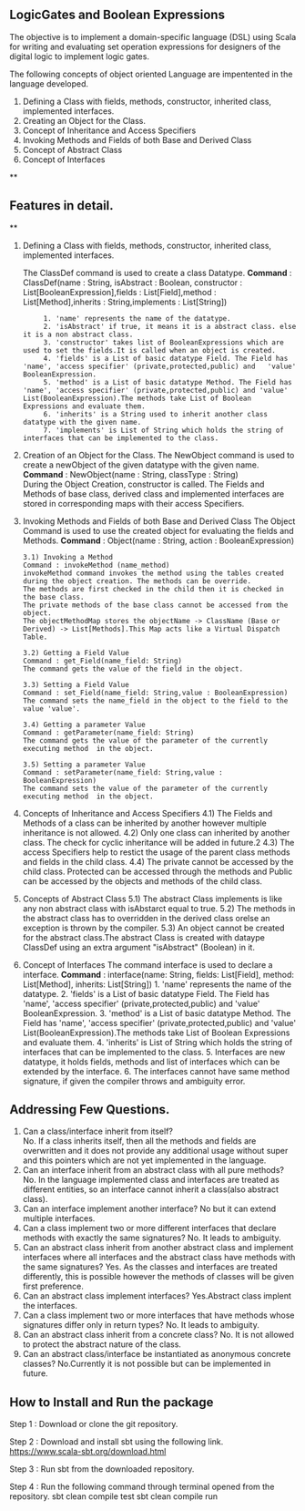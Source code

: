 ## **LogicGates and Boolean Expressions**

 
The objective is to implement a domain-specific language (DSL) using Scala for writing and evaluating set operation expressions for designers of the digital logic to implement logic gates.

The following concepts of object oriented Language are impentented in the language developed.

 1. Defining a Class with fields, methods, constructor, inherited class, implemented interfaces.
 2. Creating an Object for the Class.
 3. Concept of Inheritance and Access Specifiers
 4. Invoking Methods and Fields of both Base and Derived Class
 5. Concept of Abstract Class
 6. Concept of Interfaces


**

## Features in detail.

**

 1. Defining a Class with fields, methods, constructor, inherited class, implemented interfaces.

	

	The ClassDef command is used to create a class Datatype. 
		    	**Command** : ClassDef(name : String, isAbstract : Boolean,
	    constructor : List[BooleanExpression],fields : List[Field],method :
	    List[Method],inherits : String,implements : List[String])

	  

			 1. 'name' represents the name of the datatype.
			 2. 'isAbstract' if true, it means it is a abstract class. else it is a non abstract class.
			 3. 'constructor' takes list of BooleanExpressions which are used to set the fields.It is called when an object is created.
			 4. 'fields' is a List of basic datatype Field. The Field has 'name', 'access specifier' (private,protected,public) and   'value' BooleanExpression.
			 5. 'method' is a List of basic datatype Method. The Field has 'name', 'access specifier' (private,protected,public) and 'value' List(BooleanExpression).The methods take List of Boolean Expressions and evaluate them.
			 6. 'inherits' is a String used to inherit another class datatype with the given name.
			 7. 'implements' is List of String which holds the string of interfaces that can be implemented to the class.	
 2.  Creation of an Object for the Class.
 The NewObject command is used to create a newObject of the given datatype with the given name.
	**Command** : NewObject(name : String, classType : String)        
        During the Object Creation, constructor is called. The Fields and Methods of base class, derived class and implemented interfaces are stored in corresponding maps with their access Specifiers.
 3. Invoking Methods and Fields of both Base and Derived Class
		 The Object Command is used to use the created object for evaluating the fields and Methods.
		**Command** : Object(name : String, action : BooleanExpression)
       
        3.1) Invoking a Method
        Command : invokeMethod (name_method)
        invokeMethod command invokes the method using the tables created during the object creation. The methods can be override.
        The methods are first checked in the child then it is checked in the base class.
        The private methods of the base class cannot be accessed from the object.
        The objectMethodMap stores the objectName -> ClassName (Base or Derived) -> List[Methods].This Map acts like a Virtual Dispatch Table.
        
        3.2) Getting a Field Value
        Command : get_Field(name_field: String)
        The command gets the value of the field in the object.

        3.3) Setting a Field Value
        Command : set_Field(name_field: String,value : BooleanExpression)
        The command sets the name_field in the object to the field to the value 'value'.
        
        3.4) Getting a parameter Value
        Command : getParameter(name_field: String)
        The command gets the value of the parameter of the currently executing method  in the object.
        
        3.5) Setting a parameter Value
        Command : setParameter(name_field: String,value : BooleanExpression)
        The command sets the value of the parameter of the currently executing method  in the object.
        
 4. Concepts of Inheritance and Access Specifiers 
			4.1) The Fields and Methods of a class can be inherited by another however multiple inheritance is not allowed.
			4.2) Only one class can inherited by another class. The check for cyclic inheritance will be added in future.2
			4.3) The access Specifiers help to restict the usage of the parent class methods and fields in the child class.
			4.4) The private cannot be accessed by the child class. Protected can be accessed through the methods and Public can be accessed by the objects and methods of the child class.	
 5. Concepts of Abstract Class 
 5.1) The abstract Class implements is like any non abstract class with isAbstarct equal to true.
5.2) The methods in the abstract class has to overridden in the derived class orelse an exception is thrown by the compiler.
5.3) An object cannot be created for the abstract class.The abstract Class is created with dataype ClassDef using an extra argument "isAbstract" (Boolean) in it.
 6. Concept of Interfaces
 The command interface is used to declare a interface.
 **Command** : interface(name: String, fields: List[Field], method: List[Method], inherits: List[String])
			 1. 'name' represents the name of the datatype.
			 2. 'fields' is a List of basic datatype Field. The Field has 'name', 'access specifier' (private,protected,public) and   'value' BooleanExpression.
			 3. 'method' is a List of basic datatype Method. The Field has 'name', 'access specifier' (private,protected,public) and 'value' List(BooleanExpression).The methods take List of Boolean Expressions and evaluate them.
			 4.  'inherits' is List of String which holds the string of interfaces that can be implemented to the class.
			 5. Interfaces are new datatype, it holds fields, methods and list of interfaces which can be extended by the interface.
			 6. The interfaces cannot have same method signature, if given the compiler throws and ambiguity error.

## Addressing Few Questions.

 1. Can a class/interface inherit from itself? 	
	 No. If a class inherits itself, then all the methods and fields are overwritten and it does     not provide any additional usage without super and this pointers which are not yet implemented in the language.
 2. Can an interface inherit from an abstract class with all pure methods? 
	 No. In the language implemented class and interfaces are treated as different
    entities, so an interface cannot inherit a class(also abstract
    class).
3. Can an interface implement another interface? 
	No but it can extend multiple interfaces. 
4. Can a class implement two or more different interfaces that declare methods with exactly the same signatures? 
	No. It leads to ambiguity. 
5. Can an abstract class inherit from another abstract class and implement interfaces where all interfaces and the abstract class have methods with the same
    signatures? 
    Yes. As the classes and interfaces are treated differently, this is possible however the methods of classes will be given first preference.
 6. Can an abstract class implement interfaces?
    Yes.Abstract class implent the interfaces.
  7. Can a class implement two or more interfaces that have methods whose signatures differ only in return types? 
	  No. It leads to ambiguity.
8.  Can an abstract class inherit from a concrete class? 
	No. It is not allowed to protect the abstract nature of the class.
9. Can an abstract class/interface be instantiated as anonymous concrete classes? No.Currently it is not possible but can be implemented in future.

## How to Install and Run the package

Step 1 : Download or clone the git repository.

Step 2 : Download and install  sbt using the following link.   https://www.scala-sbt.org/download.html

Step 3 : Run sbt from the downloaded repository.

Step 4 : Run the following command through terminal opened from the repository.
        sbt clean compile test
        sbt clean compile run
